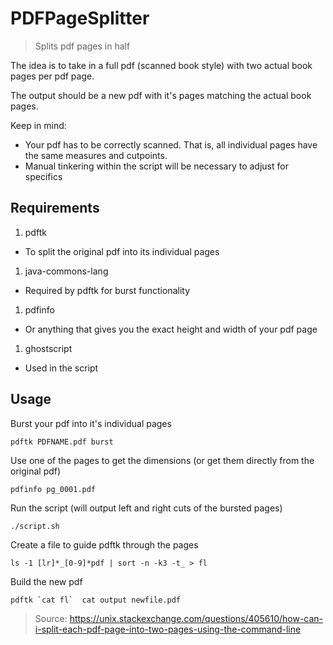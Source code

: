 # PDFPageSplitter

>Splits pdf pages in half

The idea is to take in a full pdf (scanned book style) with two actual book pages per pdf page.

The output should be a new pdf with it's pages matching the actual book pages.

Keep in mind:

- Your pdf has to be correctly scanned. That is, all individual pages have the same measures and cutpoints.
- Manual tinkering within the script will be necessary to adjust for specifics


## Requirements

1. pdftk 
  * To split the original pdf into its individual pages
1. java-commons-lang
  * Required by pdftk for burst functionality
1. pdfinfo
  * Or anything that gives you the exact height and width of your pdf page
1. ghostscript
  * Used in the script

## Usage

Burst your pdf into it's individual pages
```
pdftk PDFNAME.pdf burst
```

Use one of the pages to get the dimensions (or get them directly from the original pdf)
```
pdfinfo pg_0001.pdf
```

Run the script (will output left and right cuts of the bursted pages)
```
./script.sh
```

Create a file to guide pdftk through the pages
```
ls -1 [lr]*_[0-9]*pdf | sort -n -k3 -t_ > fl
```

Build the new pdf
```
pdftk `cat fl`  cat output newfile.pdf 
```


> Source: https://unix.stackexchange.com/questions/405610/how-can-i-split-each-pdf-page-into-two-pages-using-the-command-line
